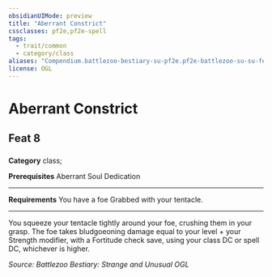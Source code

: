 ```yaml
---
obsidianUIMode: preview
title: "Aberrant Constrict"
cssclasses: pf2e,pf2e-spell
tags:
  - trait/common
  - category/class
aliases: "Compendium.battlezoo-bestiary-su-pf2e.pf2e-battlezoo-su-su-feats.Item.cbwybTVwn2DvPULS"
license: OGL
---
```

# Aberrant Constrict
## Feat 8
### 

**Category** class; 



**Prerequisites** Aberrant Soul Dedication
* * *
**Requirements** You have a foe Grabbed with your tentacle.

* * *

You squeeze your tentacle tightly around your foe, crushing them in your grasp. The foe takes bludgoeoning damage equal to your level + your Strength modifier, with a Fortitude check save, using your class DC or spell DC, whichever is higher.

*Source: Battlezoo Bestiary: Strange and Unusual*
*OGL*